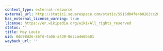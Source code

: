 ```yaml
---
content_type: external-resource
external_url: http://static1.squarespace.com/static/5515d04fe4b0263cc20b3984/t/5527c7dce4b0c85c2c9cf841/1428670428546/Dudley+Street+Neighborhood+Initiative+youth+members+help+make+abandoned+lot+shine+-+Roxbury+-+Your+Town+-+Boston+8.6.12.pdf
has_external_license_warning: true
license: https://en.wikipedia.org/wiki/All_rights_reserved
status: ''
title: May Louie
uid: 0dd98d26-86fd-4a0b-a439-0e3ca4e6ba01
wayback_url: ''
---
```

